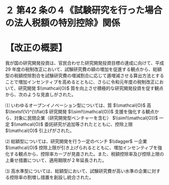 # ２ 第42 条の４《試験研究を行った場合の法人税額の特別控除》関係

# 【改正の概要】

我が国の研究開発投資は、官民合わせた研究開発投資目標の達成に向けて、平成29 年度の税制改正において、試験研究費の額の増加を促進する観点から、総額型の税額控除割合を試験研究費の増減割合に応じて遁増減させる算出方法とすることで増加インセンティブを高めるとともに、さらに令和元年度の税制改正において、研究開発 $\\mathcal{O}$ 質を向上させ積極的な研究開発投資を促す観点から、次のような見直しがされた。

⒧ いわゆるオープンイノベーション型については、質 $\\mathcal{O}$ 高 $\\textsf{V}^{\\flat}$ 研究開発 $\\sim!\\mathcal{O})$ 支援を強化する観点から、対象に民間企業（研究開発型ベンチャーを含む） $\\sim!\\mathcal{O})$ 一定 $\\mathcal{O}$ 委託研究が追加等されたとともに、控除上限 $\\mathcal{O}$ 引上げがされた。

⑵ 総額型については、研究開発を行う一定のベンチ $\\dagger$ ー企業 $\\mathcal{O}$ 控除上限が引き上げられるとともに、増加インセンティブを強化する観点から、控除率カーブが見直された。また、税額控除率及び控除上限の上乗せ措置について、適用期限が２年延長された。

⑶ 高水準型については、総額型において、試験研究費が高い水準の企業に対する控除率の割増し措置を創設し統合された。